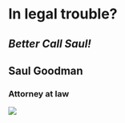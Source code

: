 # In legal trouble?

## _Better Call Saul!_

## Saul Goodman

### Attorney at law

![](../img/Vizitka.jpg)